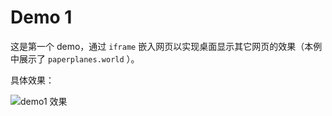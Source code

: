 # Demo 1

这是第一个 demo，通过 `iframe` 嵌入网页以实现桌面显示其它网页的效果（本例中展示了 `paperplanes.world` ）。

具体效果：

![demo1 效果](../../ScreenShots/demo1.gif)
